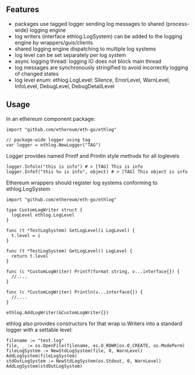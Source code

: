 ## Features

- packages use tagged logger sending log messages to shared (process-wide) logging engine
- log writers (interface ethlog.LogSystem) can be added to the logging engine by wrappers/guis/clients
- shared logging engine dispatching to multiple log systems
- log level can be set separately per log system
- async logging thread: logging IO does not block main thread 
- log messages are synchronously stringified to avoid incorrectly logging of changed states 
- log level enum: ethlog.LogLevel:   Silence, ErrorLevel, WarnLevel, InfoLevel, DebugLevel, DebugDetailLevel

## Usage

In an ethereum component package:

    import "github.com/ethereum/eth-go/ethlog"

    // package-wide logger using tag
    var logger = ethlog.NewLogger("TAG")

Logger provides named Printf and Println style methods for all loglevels

    logger.Infoln("this is info") # > [TAG] This is info
    logger.Infof("this %v is info", object) # > [TAG] This object is info

Ethereum wrappers should register log systems conforming to ethlog.LogSystem

    import "github.com/ethereum/eth-go/ethlog"
    
    type CustomLogWriter struct {
      logLevel ethlog.LogLevel
    }

    func (t *TestLogSystem) SetLogLevel(i LogLevel) {
      t.level = i
    }

    func (t *TestLogSystem) GetLogLevel() LogLevel {
      return t.level
    }

    func (c *CustomLogWriter) Printf(format string, v...interface{}) {
      //....
    }

    func (c *CustomLogWriter) Println(v...interface{}) {
      //....
    }

    ethlog.AddLogWriter(&CustomLogWriter{})

ethlog also provides constructors for that wrap io.Writers into a standard logger with a settable level:

    filename := "test.log"
    file, _ := os.OpenFile(filename, os.O_RDWR|os.O_CREATE, os.ModePerm)
    fileLogSystem := NewStdLogSystem(file, 0, WarnLevel)
    AddLogSystem(fileLogSystem)
    stdOutLogSystem := NewStdLogSystem(os.Stdout, 0, WarnLevel)
    AddLogSystem(stdOutLogSystem)




